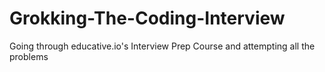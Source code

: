 # Grokking-The-Coding-Interview

Going through educative.io's Interview Prep Course and attempting all the problems